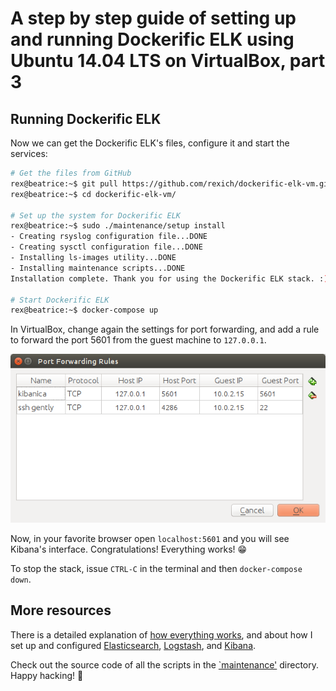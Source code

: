 # A step by step guide of setting up and running Dockerific ELK using Ubuntu 14.04 LTS on VirtualBox, part 3

## Running Dockerific ELK

Now we can get the Dockerific ELK's files, configure it and start the services:

```sh
# Get the files from GitHub
rex@beatrice:~$ git pull https://github.com/rexich/dockerific-elk-vm.git
rex@beatrice:~$ cd dockerific-elk-vm/

# Set up the system for Dockerific ELK
rex@beatrice:~$ sudo ./maintenance/setup install
- Creating rsyslog configuration file...DONE
- Creating sysctl configuration file...DONE
- Installing ls-images utility...DONE
- Installing maintenance scripts...DONE
Installation complete. Thank you for using the Dockerific ELK stack. :)

# Start Dockerific ELK
rex@beatrice:~$ docker-compose up
```

In VirtualBox, change again the settings for port forwarding, and add a rule to forward the port 5601 from the guest machine to `127.0.0.1`.

![VirtualBox Port Forwarding Window](images/10.png?raw=true)

Now, in your favorite browser open `localhost:5601` and you will see Kibana's interface. Congratulations! Everything works! :grin:

To stop the stack, issue `CTRL-C` in the terminal and then `docker-compose down`. 

## More resources

There is a detailed explanation of [how everything works](how_everything_works.md), and about how I set up and configured [Elasticsearch](setting_up_elasticsearch.md), [Logstash](setting_up_logstash.md), and [Kibana](setting_up_kibana.md).

Check out the source code of all the scripts in the [`maintenance'](../maintenance/) directory. Happy hacking! :bear:
